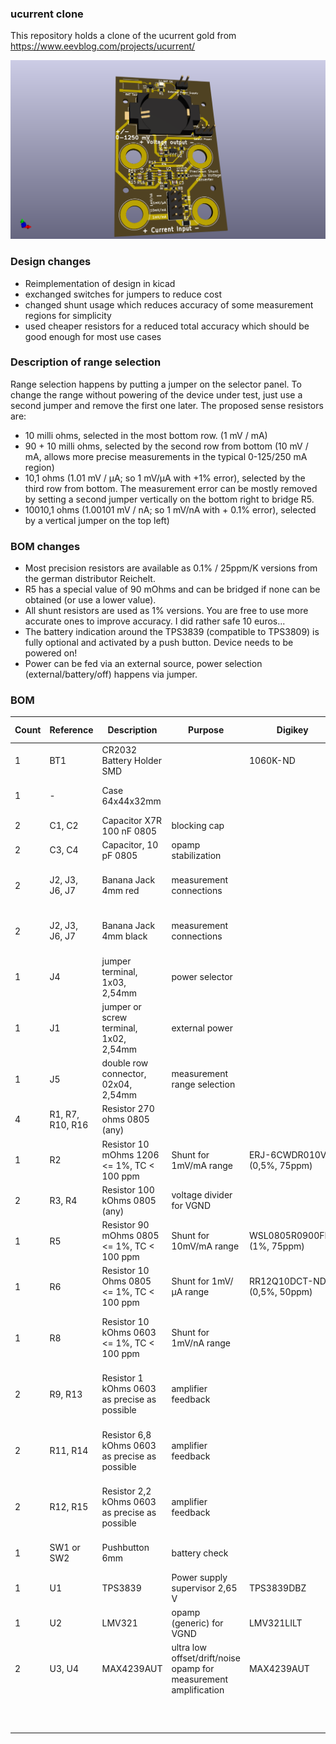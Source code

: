 ### ucurrent clone

This repository holds a clone of the ucurrent gold from https://www.eevblog.com/projects/ucurrent/

![](board.png)

### Design changes
* Reimplementation of design in kicad
* exchanged switches for jumpers to reduce cost
* changed shunt usage which reduces accuracy of some measurement regions for simplicity
* used cheaper resistors for a reduced total accuracy which should be good enough for most use cases


### Description of range selection
Range selection happens by putting a jumper on the selector panel.
To change the range without powering of the device under test, just use a second jumper and remove the first one later.
The proposed sense resistors are:
* 10 milli ohms, selected in the most bottom row. (1 mV / mA)
* 90 + 10 milli ohms, selected by the second row from bottom (10 mV / mA, allows more precise measurements in the typical 0-125/250 mA region)
* 10,1 ohms (1.01 mV / µA; so 1 mV/µA with +1% error), selected by the third row from bottom. The measurement error can be mostly removed by setting a second jumper vertically on the bottom right to bridge R5.
* 10010,1 ohms (1.00101 mV / nA; so 1 mV/nA with + 0.1% error), selected by a vertical jumper on the top left)

### BOM changes
* Most precision resistors are available as 0.1% / 25ppm/K versions from the german distributor Reichelt.
* R5 has a special value of 90 mOhms and can be bridged if none can be obtained (or use a lower value).
* All shunt resistors are used as 1% versions. You are free to use more accurate ones to improve accuracy. I did rather safe 10 euros...
* The battery indication around the TPS3839 (compatible to TPS3809) is fully optional and activated by a push button. Device needs to be powered on!
* Power can be fed via an external source, power selection (external/battery/off) happens via jumper.


### BOM

| Count | Reference | Description | Purpose | Digikey | Reichelt | Price (total) |
| ---   | --------- | ----------- | ------- | ------- | -------- | ------------- |
| 1 | BT1 | CR2032 Battery Holder SMD | | 1060K-ND | | 1,05 € |
| 1 | - | Case 64x44x32mm | | | RND 455-00094 | 1,01 € |
| 2 | C1, C2 | Capacitor X7R 100 nF 0805 | blocking cap | | | 0,05 € |
| 2 | C3, C4 | Capacitor, 10 pF 0805 | opamp stabilization | | | 0,05 € |
| 2 | J2, J3, J6, J7 | Banana Jack 4mm red | measurement connections | | BIL 20 RT, BB 4 RT BD | 1,76 €, 0,64 € |
| 2 | J2, J3, J6, J7 | Banana Jack 4mm black | measurement connections | | BIL 20 SW, BB 4 SW BD | 1,76 €, 0,64 € | 
| 1 | J4 | jumper terminal, 1x03, 2,54mm | power selector | | | 0,05 € |
| 1 | J1 | jumper or screw terminal, 1x02, 2,54mm | external power | | | 0,20 € |
| 1 | J5 | double row connector, 02x04, 2,54mm | measurement range selection | | | 0,10 € |
| 4 | R1, R7, R10, R16 | Resistor 270 ohms 0805 (any) | | | | 0,05 € |
| 1 | R2 | Resistor 10 mOhms 1206 <= 1%, TC < 100 ppm | Shunt for 1mV/mA range | ERJ-6CWDR010V (0,5%, 75ppm)| | 0,75 € |
| 2 | R3, R4 | Resistor 100 kOhms 0805 (any) | voltage divider for VGND | | | 0,02 € |
| 1 | R5 | Resistor 90 mOhms 0805 <= 1%, TC < 100 ppm | Shunt for 10mV/mA range | WSL0805R0900FEA (1%, 75ppm) | | 0,85 € |
| 1 | R6 | Resistor 10 Ohms 0805 <= 1%, TC < 100 ppm | Shunt for 1mV/µA range | RR12Q10DCT-ND (0,5%, 50ppm) | | 0,13 € |
| 1 | R8 | Resistor 10 kOhms 0603 <= 1%, TC < 100 ppm | Shunt for 1mV/nA range | | SPR-0603 10,0K (0,1%, 25ppm) | 0,25 € |
| 2 | R9, R13 | Resistor 1 kOhms 0603 as precise as possible | amplifier feedback | | SPR-0603 1,00K (0,1%, 25ppm) | 0,50 € |
| 2 | R11, R14 | Resistor 6,8 kOhms 0603 as precise as possible | amplifier feedback | | SPR-0603 6,80K (0,1%, 25ppm) | 0,50 € |
| 2 | R12, R15 | Resistor 2,2 kOhms 0603 as precise as possible | amplifier feedback | | SPR-0603 2,20K (0,1%, 25ppm) | 0,50 € |
| 1 | SW1 or SW2 | Pushbutton 6mm | battery check | | RND 210-00207 | 0,12 € |
| 1 | U1 | TPS3839 | Power supply supervisor 2,65 V | TPS3839DBZ | | 0,74 € |
| 1 | U2 | LMV321 | opamp (generic) for VGND | LMV321LILT | | 0,43 € |
| 2 | U3, U4 | MAX4239AUT | ultra low offset/drift/noise opamp for measurement amplification | MAX4239AUT | | 5,30 € |
|   |        |            |                                                                  |            | | **SUM: 13,93 €** |






